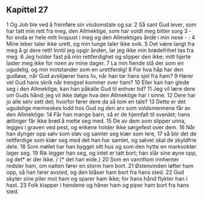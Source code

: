 ## Kapittel 27

1 Og Job ble ved å fremføre sin visdomstale og sa:
2 Så sant Gud lever, som har tatt min rett fra meg, den Allmektige, som har voldt meg bitter sorg
3 - for enda er hele mitt livspust i meg og den Allmektiges ånde i min nese - :
4 Mine leber taler ikke urett, og min tunge taler ikke svik.
5 Det være langt fra meg å gi dere rett! Inntil jeg opgir ånden, lar jeg ikke min brødefrihet tas fra meg.
6 Jeg holder fast på min rettferdighet og slipper den ikke; mitt hjerte laster meg ikke for noen av mine dager.
7 La min fiende stå der som en ugudelig, og min motstander som en urettferdig!
8 For hva håp har den gudløse, når Gud avskjærer hans liv, når han tar hans sjel fra ham?
9 Hører vel Gud hans skrik når trengsel kommer over ham?
10 Eller kan han glede seg i den Allmektige, kan han påkalle Gud til enhver tid?
11 Jeg vil lære dere om Guds hånd; jeg vil ikke dølge hva den Allmektige har i sinne.
12 Dere har jo alle selv sett det; hvorfor fører dere da så tom en tale?
13 Dette er det ugudelige menneskes lodd hos Gud og den arv som voldsmennene får av den Allmektige:
14 Får han mange barn, så er de hjemfalt til sverdet; hans ætlinger får ikke brød å mette seg med.
15 De av dem som slipper unna, legges i graven ved pest, og enkene holder ikke sørgefest over dem.
16 Når han dynger opp sølv som støv og samler seg klær som lere,
17 så blir det de rettferdige som klær seg med det han har samlet, og sølvet skal de skyldfrie dele.
18 Som møllet har han bygget sitt hus og som den hytte en markvokter lager seg.
19 Rik legger han seg, og intet er tatt bort; han slår sine øyne opp, og det* er der ikke. / {* det han eide.}
20 Som en vannflom innhenter redsler ham, om natten fører en storm ham bort.
21 Østenvinden løfter ham opp, så han farer avsted, og den blåser ham bort fra hans sted.
22 Gud skyter sine piler mot ham og sparer ham ikke; for hans hånd flykter han i hast.
23 Folk klapper i hendene og håner ham og piper ham bort fra hans sted.
